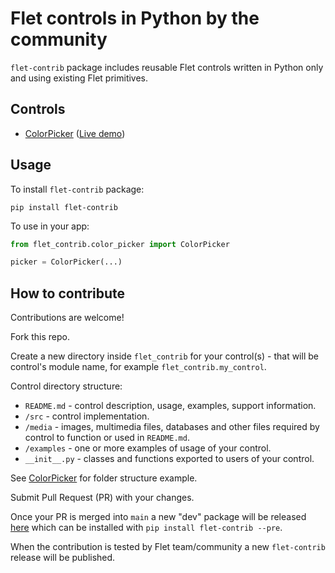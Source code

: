 # Flet controls in Python by the community

`flet-contrib` package includes reusable Flet controls written in Python only and using existing Flet primitives.

## Controls

* [ColorPicker](flet_contrib/color_picker) ([Live demo](https://flet-controls-gallery.fly.dev/contrib/colorpicker))

## Usage

To install `flet-contrib` package:

```
pip install flet-contrib
```

To use in your app:

```python
from flet_contrib.color_picker import ColorPicker

picker = ColorPicker(...)
```

## How to contribute

Contributions are welcome!

Fork this repo.

Create a new directory inside `flet_contrib` for your control(s) - that will be control's module name, for example `flet_contrib.my_control`.

Control directory structure:

* `README.md` - control description, usage, examples, support information.
* `/src` - control implementation.
* `/media` - images, multimedia files, databases and other files required by control to function or used in `README.md`.
* `/examples` - one or more examples of usage of your control.
* `__init__.py` - classes and functions exported to users of your control.

See [ColorPicker](flet_contrib/color_picker) for folder structure example.

Submit Pull Request (PR) with your changes.

Once your PR is merged into `main` a new "dev" package will be released [here](https://pypi.org/project/flet-contrib/) which can be installed with `pip install flet-contrib --pre`.

When the contribution is tested by Flet team/community a new `flet-contrib` release will be published.